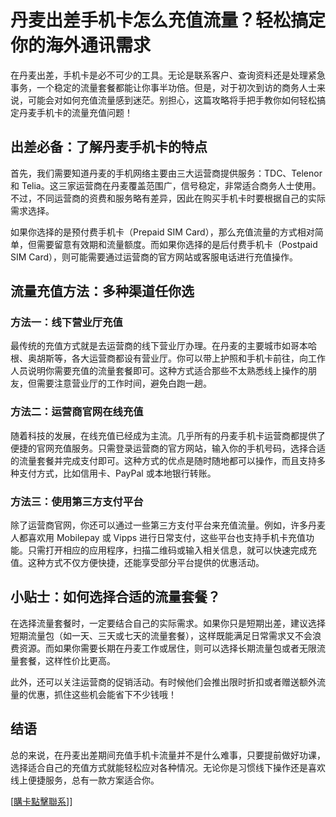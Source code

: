 # 丹麦出差手机卡怎么充值流量？轻松搞定你的海外通讯需求

在丹麦出差，手机卡是必不可少的工具。无论是联系客户、查询资料还是处理紧急事务，一个稳定的流量套餐都能让你事半功倍。但是，对于初次到访的商务人士来说，可能会对如何充值流量感到迷茫。别担心，这篇攻略将手把手教你如何轻松搞定丹麦手机卡的流量充值问题！

## 出差必备：了解丹麦手机卡的特点

首先，我们需要知道丹麦的手机网络主要由三大运营商提供服务：TDC、Telenor 和 Telia。这三家运营商在丹麦覆盖范围广，信号稳定，非常适合商务人士使用。不过，不同运营商的资费和服务略有差异，因此在购买手机卡时要根据自己的实际需求选择。

如果你选择的是预付费手机卡（Prepaid SIM Card），那么充值流量的方式相对简单，但需要留意有效期和流量额度。而如果你选择的是后付费手机卡（Postpaid SIM Card），则可能需要通过运营商的官方网站或客服电话进行充值操作。

## 流量充值方法：多种渠道任你选

### 方法一：线下营业厅充值

最传统的充值方式就是去运营商的线下营业厅办理。在丹麦的主要城市如哥本哈根、奥胡斯等，各大运营商都设有营业厅。你可以带上护照和手机卡前往，向工作人员说明你需要充值的流量套餐即可。这种方式适合那些不太熟悉线上操作的朋友，但需要注意营业厅的工作时间，避免白跑一趟。

### 方法二：运营商官网在线充值

随着科技的发展，在线充值已经成为主流。几乎所有的丹麦手机卡运营商都提供了便捷的官网充值服务。只需登录运营商的官方网站，输入你的手机号码，选择合适的流量套餐并完成支付即可。这种方式的优点是随时随地都可以操作，而且支持多种支付方式，比如信用卡、PayPal 或本地银行转账。

### 方法三：使用第三方支付平台

除了运营商官网，你还可以通过一些第三方支付平台来充值流量。例如，许多丹麦人都喜欢用 Mobilepay 或 Vipps 进行日常支付，这些平台也支持手机卡充值功能。只需打开相应的应用程序，扫描二维码或输入相关信息，就可以快速完成充值。这种方式不仅方便快捷，还能享受部分平台提供的优惠活动。

## 小贴士：如何选择合适的流量套餐？

在选择流量套餐时，一定要结合自己的实际需求。如果你只是短期出差，建议选择短期流量包（如一天、三天或七天的流量套餐），这样既能满足日常需求又不会浪费资源。而如果你需要长期在丹麦工作或居住，则可以选择长期流量包或者无限流量套餐，这样性价比更高。

此外，还可以关注运营商的促销活动。有时候他们会推出限时折扣或者赠送额外流量的优惠，抓住这些机会能省下不少钱哦！

## 结语

总的来说，在丹麦出差期间充值手机卡流量并不是什么难事，只要提前做好功课，选择适合自己的充值方式就能轻松应对各种情况。无论你是习惯线下操作还是喜欢线上便捷服务，总有一款方案适合你。

[[購卡點擊聯系](https://t.me/s/esim1088)]]